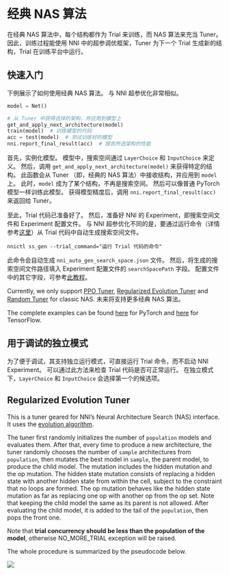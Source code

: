 # 经典 NAS 算法

在经典 NAS 算法中，每个结构都作为 Trial 来训练，而 NAS 算法来充当 Tuner。 因此，训练过程能使用 NNI 中的超参调优框架，Tuner 为下一个 Trial 生成新的结构，Trial 在训练平台中运行。

## 快速入门

下例展示了如何使用经典 NAS 算法。 与 NNI 超参优化非常相似。

```python
model = Net()

# 从 Tuner 中获得选择的架构，并应用到模型上
get_and_apply_next_architecture(model)
train(model)  # 训练模型的代码
acc = test(model)  # 测试训练好的模型
nni.report_final_result(acc)  # 报告所选架构的性能
```

首先，实例化模型。 模型中，搜索空间通过 `LayerChoice` 和 `InputChoice` 来定义。 然后，调用 `get_and_apply_next_architecture(model)` 来获得特定的结构。 此函数会从 Tuner （即，经典的 NAS 算法）中接收结构，并应用到 `model` 上。 此时，`model` 成为了某个结构，不再是搜索空间。 然后可以像普通 PyTorch 模型一样训练此模型。 获得模型精度后，调用 `nni.report_final_result(acc)` 来返回给 Tuner。

至此，Trial 代码已准备好了。 然后，准备好 NNI 的 Experiment，即搜索空间文件和 Experiment 配置文件。 与 NNI 超参优化不同的是，要通过运行命令（详情参考[这里](../Tutorial/Nnictl.md)）从 Trial 代码中自动生成搜索空间文件。

`nnictl ss_gen --trial_command="运行 Trial 代码的命令"`

此命令会自动生成 `nni_auto_gen_search_space.json` 文件。 然后，将生成的搜索空间文件路径填入 Experiment 配置文件的 `searchSpacePath` 字段。 配置文件中的其它字段，可参考[此教程](../Tutorial/QuickStart.md)。

Currently, we only support [PPO Tuner](../Tuner/BuiltinTuner.md), [Regularized Evolution Tuner](#regulaized-evolution-tuner) and [Random Tuner](https://github.com/microsoft/nni/tree/v1.9/examples/tuners/random_nas_tuner) for classic NAS. 未来将支持更多经典 NAS 算法。

The complete examples can be found [here](https://github.com/microsoft/nni/tree/v1.9/examples/nas/classic_nas) for PyTorch and [here](https://github.com/microsoft/nni/tree/v1.9/examples/nas/classic_nas-tf) for TensorFlow.

## 用于调试的独立模式

为了便于调试，其支持独立运行模式，可直接运行 Trial 命令，而不启动 NNI Experiment。 可以通过此方法来检查 Trial 代码是否可正常运行。 在独立模式下，`LayerChoice` 和 `InputChoice` 会选择第一个的候选项。

<a name="regulaized-evolution-tuner"></a>

## Regularized Evolution Tuner

This is a tuner geared for NNI’s Neural Architecture Search (NAS) interface. It uses the [evolution algorithm](https://arxiv.org/pdf/1802.01548.pdf).

The tuner first randomly initializes the number of `population` models and evaluates them. After that, every time to produce a new architecture, the tuner randomly chooses the number of `sample` architectures from `population`, then mutates the best model in `sample`, the parent model, to produce the child model. The mutation includes the hidden mutation and the op mutation. The hidden state mutation consists of replacing a hidden state with another hidden state from within the cell, subject to the constraint that no loops are formed. The op mutation behaves like the hidden state mutation as far as replacing one op with another op from the op set. Note that keeping the child model the same as its parent is not allowed. After evaluating the child model, it is added to the tail of the `population`, then pops the front one.

Note that **trial concurrency should be less than the population of the model**, otherwise NO_MORE_TRIAL exception will be raised.

The whole procedure is summarized by the pseudocode below.

![](../../img/EvoNasTuner.png)

